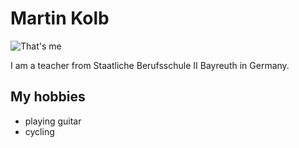 # Martin Kolb

![That's me](https://avatars0.githubusercontent.com/u/6861648?v=3&s=466)

I am a teacher from Staatliche Berufsschule II Bayreuth in Germany.

## My hobbies
* playing guitar
* cycling
